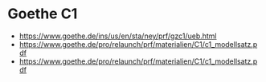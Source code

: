 # Goethe C1
- https://www.goethe.de/ins/us/en/sta/ney/prf/gzc1/ueb.html
- https://www.goethe.de/pro/relaunch/prf/materialien/C1/c1_modellsatz.pdf
- https://www.goethe.de/pro/relaunch/prf/materialien/C1/c1_modellsatz.pdf